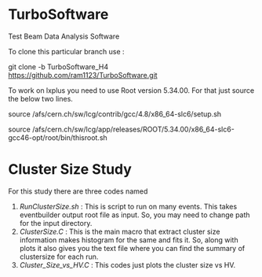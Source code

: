 TurboSoftware
=============

Test Beam Data Analysis Software

To clone this particular branch use :

git clone -b TurboSoftware_H4 https://github.com/ram1123/TurboSoftware.git

To work on lxplus you need to use Root version 5.34.00. For that just source the below two lines.

source /afs/cern.ch/sw/lcg/contrib/gcc/4.8/x86_64-slc6/setup.sh

source /afs/cern.ch/sw/lcg/app/releases/ROOT/5.34.00/x86_64-slc6-gcc46-opt/root/bin/thisroot.sh

# Cluster Size Study

For this study there are three codes named
1. *RunClusterSize.sh* : This is script to run on many events. This takes eventbuilder output root file as input. So, you may need to change  path for the input directory.
2. *ClusterSize.C* : This is the main macro that extract cluster size information makes histogram for the same and fits it. So, along with plots it also gives you the text file where you can find the summary of clustersize for each run.
3. *Cluster_Size_vs_HV.C* : This codes just plots the cluster size vs HV.
